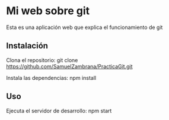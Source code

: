 # Mi web sobre git

Esta es una aplicación web que explica el funcionamiento de git

## Instalación

Clona el repositorio:
git clone https://github.com/SamuelZambrana/PracticaGit.git

Instala las dependencias:
npm install

## Uso

Ejecuta el servidor de desarrollo:
npm start